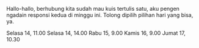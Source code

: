 Hallo-hallo, berhubung kita sudah mau kuis tertulis satu, aku pengen ngadain responsi kedua di minggu ini. 
Tolong dipilih pilihan hari yang bisa, ya.

Selasa 14, 11.00
Selasa 14, 14.00
Rabu 15, 9.00
Kamis 16, 9.00
Jumat 17, 10.30


